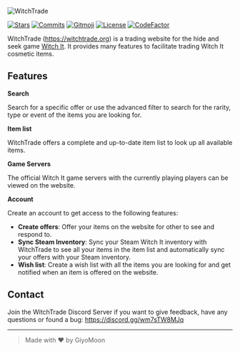 ![WitchTrade](https://i.imgur.com/Rjxtp6X.png)

[![Stars](https://img.shields.io/github/stars/GiyoMoon/WitchTrade-BE.svg?color=ff67e4)](https://github.com/GiyoMoon/WitchTrade-BE/stargazers)
[![Commits](https://img.shields.io/github/commit-activity/m/GiyoMoon/WitchTrade-BE?color=ff67e4)](https://github.com/GiyoMoon/WitchTrade-BE/commits)
[![Gitmoji](https://img.shields.io/badge/gitmoji-%20😜%20😍-FFDD67.svg?color=ff67e4)](https://gitmoji.dev)
[![License](https://img.shields.io/github/license/GiyoMoon/WitchTrade-BE.svg?color=ff67e4)](https://github.com/GiyoMoon/WitchTrade-BE/blob/master/LICENSE)
[![CodeFactor](https://www.codefactor.io/repository/github/GiyoMoon/WitchTrade-BE/badge)](https://www.codefactor.io/repository/github/GiyoMoon/WitchTrade-BE)

WitchTrade (https://witchtrade.org) is a trading website for the hide and seek game [Witch It](https://store.steampowered.com/app/559650/Witch_It/). It provides many features to facilitate trading Witch It cosmetic items.

## Features
**Search**

Search for a specific offer or use the advanced filter to search for the rarity, type or event of the items you are looking for.

**Item list**

WitchTrade offers a complete and up-to-date item list to look up all available items.

**Game Servers**

The official Witch It game servers with the currently playing players can be viewed on the website.

**Account**

Create an account to get access to the following features:

- **Create offers**: Offer your items on the website for other to see and respond to.
- **Sync Steam Inventory**: Sync your Steam Witch It inventory with WitchTrade to see all your items in the item list and automatically sync your offers with your Steam inventory.
- **Wish list**: Create a wish list with all the items you are looking for and get notified when an item is offered on the website.

## Contact
Join the WitchTrade Discord Server if you want to give feedback, have any questions or found a bug: https://discord.gg/wm7sTW8MJq
___
> Made with ❤️ by GiyoMoon